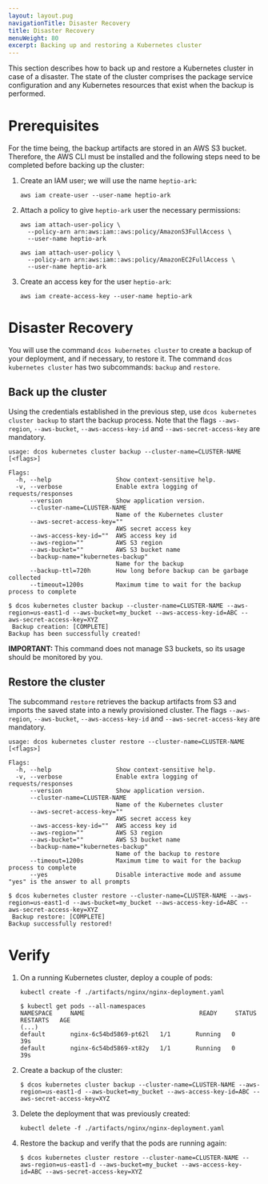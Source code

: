 ```yaml
---
layout: layout.pug
navigationTitle: Disaster Recovery
title: Disaster Recovery
menuWeight: 80
excerpt: Backing up and restoring a Kubernetes cluster
---
```


<!-- This source repo for this topic is https://github.com/mesosphere/dcos-kubernetes-cluster -->

This section describes how to back up and restore a Kubernetes cluster in case of a disaster. The state of the cluster  comprises the package service configuration and any Kubernetes resources that exist when the backup is performed.

# Prerequisites

For the time being, the backup artifacts are stored in an AWS S3 bucket. Therefore, the AWS CLI must be installed and the following steps need to be completed before backing up the cluster:

1. Create an IAM user; we will use the name `heptio-ark`:

    ```shell
    aws iam create-user --user-name heptio-ark
    ```

1. Attach a policy to give `heptio-ark` user the necessary permissions:

    ```shell
    aws iam attach-user-policy \
      --policy-arn arn:aws:iam::aws:policy/AmazonS3FullAccess \
      --user-name heptio-ark

    aws iam attach-user-policy \
      --policy-arn arn:aws:iam::aws:policy/AmazonEC2FullAccess \
      --user-name heptio-ark
    ```

1. Create an access key for the user `heptio-ark`:

    ```shell
    aws iam create-access-key --user-name heptio-ark
    ```

# Disaster Recovery

You will use the command `dcos kubernetes cluster` to create a backup of your deployment, and if necessary, to restore it. The command `dcos kubernetes cluster` has two subcommands: `backup` and `restore`.

## Back up the cluster

Using the credentials established in the previous step, use `dcos kubernetes cluster backup` to start the backup process. Note that the flags `--aws-region`, `--aws-bucket`, `--aws-access-key-id` and `--aws-secret-access-key` are mandatory.

```
usage: dcos kubernetes cluster backup --cluster-name=CLUSTER-NAME [<flags>]

Flags:
  -h, --help                  Show context-sensitive help.
  -v, --verbose               Enable extra logging of requests/responses
      --version               Show application version.
      --cluster-name=CLUSTER-NAME
                              Name of the Kubernetes cluster
      --aws-secret-access-key=""
                              AWS secret access key
      --aws-access-key-id=""  AWS access key id
      --aws-region=""         AWS S3 region
      --aws-bucket=""         AWS S3 bucket name
      --backup-name="kubernetes-backup"
                              Name for the backup
      --backup-ttl=720h       How long before backup can be garbage collected
      --timeout=1200s         Maximum time to wait for the backup process to complete
```


```shell
$ dcos kubernetes cluster backup --cluster-name=CLUSTER-NAME --aws-region=us-east1-d --aws-bucket=my_bucket --aws-access-key-id=ABC --aws-secret-access-key=XYZ
 Backup creation: [COMPLETE]
Backup has been successfully created!
```

<p class="message--important"><strong>IMPORTANT: </strong> This command does not manage S3 buckets, so its usage should be monitored by you.</p>

## Restore the cluster

The subcommand `restore` retrieves the backup artifacts from S3 and imports the saved state into a newly provisioned cluster. The flags `--aws-region`, `--aws-bucket`, `--aws-access-key-id` and `--aws-secret-access-key` are mandatory.


```
usage: dcos kubernetes cluster restore --cluster-name=CLUSTER-NAME [<flags>]

Flags:
  -h, --help                  Show context-sensitive help.
  -v, --verbose               Enable extra logging of requests/responses
      --version               Show application version.
      --cluster-name=CLUSTER-NAME
                              Name of the Kubernetes cluster
      --aws-secret-access-key=""
                              AWS secret access key
      --aws-access-key-id=""  AWS access key id
      --aws-region=""         AWS S3 region
      --aws-bucket=""         AWS S3 bucket name
      --backup-name="kubernetes-backup"
                              Name of the backup to restore
      --timeout=1200s         Maximum time to wait for the backup process to complete
      --yes                   Disable interactive mode and assume "yes" is the answer to all prompts
```


```shell
$ dcos kubernetes cluster restore --cluster-name=CLUSTER-NAME --aws-region=us-east1-d --aws-bucket=my_bucket --aws-access-key-id=ABC --aws-secret-access-key=XYZ
 Backup restore: [COMPLETE]
Backup successfully restored!
```

# Verify

1. On a running Kubernetes cluster, deploy a couple of pods:
    ```shell
    kubectl create -f ./artifacts/nginx/nginx-deployment.yaml
    ```

    ```shell
    $ kubectl get pods --all-namespaces
    NAMESPACE     NAME                                READY     STATUS    RESTARTS   AGE
    (...)
    default       nginx-6c54bd5869-pt62l   1/1       Running   0          39s
    default       nginx-6c54bd5869-xt82y   1/1       Running   0          39s
    ```
1. Create a backup of the cluster:
    ```shell
    $ dcos kubernetes cluster backup --cluster-name=CLUSTER-NAME --aws-region=us-east1-d --aws-bucket=my_bucket --aws-access-key-id=ABC --aws-secret-access-key=XYZ
    ```
1. Delete the deployment that was previously created:
    ```shell
    kubectl delete -f ./artifacts/nginx/nginx-deployment.yaml
    ```
1. Restore the backup and verify that the pods are running again:
    ```shell
    $ dcos kubernetes cluster restore --cluster-name=CLUSTER-NAME --aws-region=us-east1-d --aws-bucket=my_bucket --aws-access-key-id=ABC --aws-secret-access-key=XYZ
    ```

